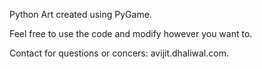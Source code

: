 Python Art created using PyGame.

Feel free to use the code and modify however you want to.

Contact for questions or concers: avijit.dhaliwal.com.
